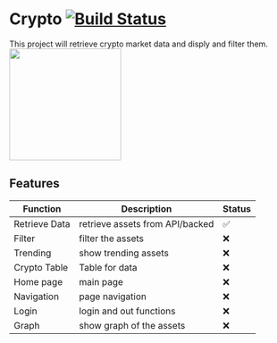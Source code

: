 # Crypto [![Build Status](https://github.com/mgrobertso/crypto/actions/workflows/manual.yml/badge.svg)](https://github.com/mgrobertso/crypto)
This project  will retrieve crypto market data and disply and filter them.
<img src="https://foreignpolicy.com/wp-content/themes/foreign-policy-2017/assets/src/images/power-maps/future-of-money-part-2/Bitcoin.png" width="200" height="200">

## Features
| Function | Description |Status|
| --- | --- |---|
| Retrieve Data | retrieve assets from API/backed |:white_check_mark:|
| Filter| filter the assets  |:x:|
| Trending| show trending assets |:x:|
| Crypto Table| Table for data |:x:|
| Home page| main page |:x:|
| Navigation| page navigation |:x:|
| Login| login and out functions |:x:|
| Graph| show graph of the assets  |:x:|


